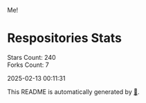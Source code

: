 Me!

# Respositories Stats
Stars Count: 240  
Forks Count: 7

2025-02-13 00:11:31  

This README is automatically generated by [🐰](https://github.com/rnitta/rnitta).
